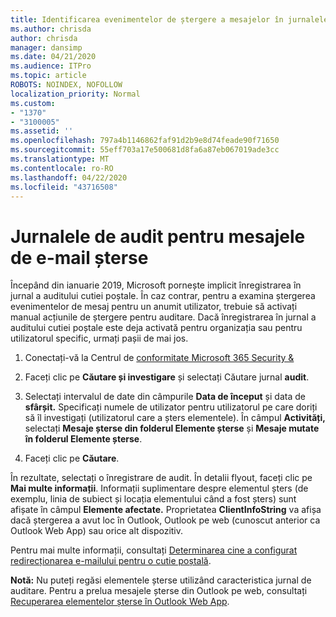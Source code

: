 ```yaml
---
title: Identificarea evenimentelor de ștergere a mesajelor în jurnalele de auditare
ms.author: chrisda
author: chrisda
manager: dansimp
ms.date: 04/21/2020
ms.audience: ITPro
ms.topic: article
ROBOTS: NOINDEX, NOFOLLOW
localization_priority: Normal
ms.custom:
- "1370"
- "3100005"
ms.assetid: ''
ms.openlocfilehash: 797a4b1146862faf91d2b9e8d74feade90f71650
ms.sourcegitcommit: 55eff703a17e500681d8fa6a87eb067019ade3cc
ms.translationtype: MT
ms.contentlocale: ro-RO
ms.lasthandoff: 04/22/2020
ms.locfileid: "43716508"
---
```

# <a name="audit-logs-for-deleted-email-messages"></a>Jurnalele de audit pentru mesajele de e-mail șterse

Începând din ianuarie 2019, Microsoft pornește implicit înregistrarea în jurnal a auditului cutiei poștale. În caz contrar, pentru a examina ștergerea evenimentelor de mesaj pentru un anumit utilizator, trebuie să activați manual acțiunile de ștergere pentru auditare. Dacă înregistrarea în jurnal a auditului cutiei poștale este deja activată pentru organizația sau pentru utilizatorul specific, urmați pașii de mai jos.

1. Conectați-vă la Centrul de [conformitate Microsoft 365 Security &](https://protection.office.com/)

2. Faceți clic pe **Căutare și investigare** și selectați Căutare jurnal **audit**.

3. Selectați intervalul de date din câmpurile **Data de început** și data de **sfârșit.** Specificați numele de utilizator pentru utilizatorul pe care doriți să îl investigați (utilizatorul care a șters elementele). În câmpul **Activități,** selectați **Mesaje șterse din folderul Elemente șterse** și **Mesaje mutate în folderul Elemente șterse**.

4. Faceți clic pe **Căutare**.

În rezultate, selectați o înregistrare de audit. În detalii flyout, faceți clic pe **Mai multe informații**. Informații suplimentare despre elementul șters (de exemplu, linia de subiect și locația elementului când a fost șters) sunt afișate în câmpul **Elemente afectate.** Proprietatea **ClientInfoString** va afișa dacă ștergerea a avut loc în Outlook, Outlook pe web (cunoscut anterior ca Outlook Web App) sau orice alt dispozitiv.

Pentru mai multe informații, consultați [Determinarea cine a configurat redirecționarea e-mailului pentru o cutie poștală](https://docs.microsoft.com/office365/securitycompliance/auditing-troubleshooting-scenarios#determining-if-a-user-deleted-email-items).

**Notă:** Nu puteți regăsi elementele șterse utilizând caracteristica jurnal de auditare. Pentru a prelua mesajele șterse din Outlook pe web, consultați [Recuperarea elementelor șterse în Outlook Web App](https://support.office.com/article/C3D8FC15-EEEF-4F1C-81DF-E27964B7EDD4).
